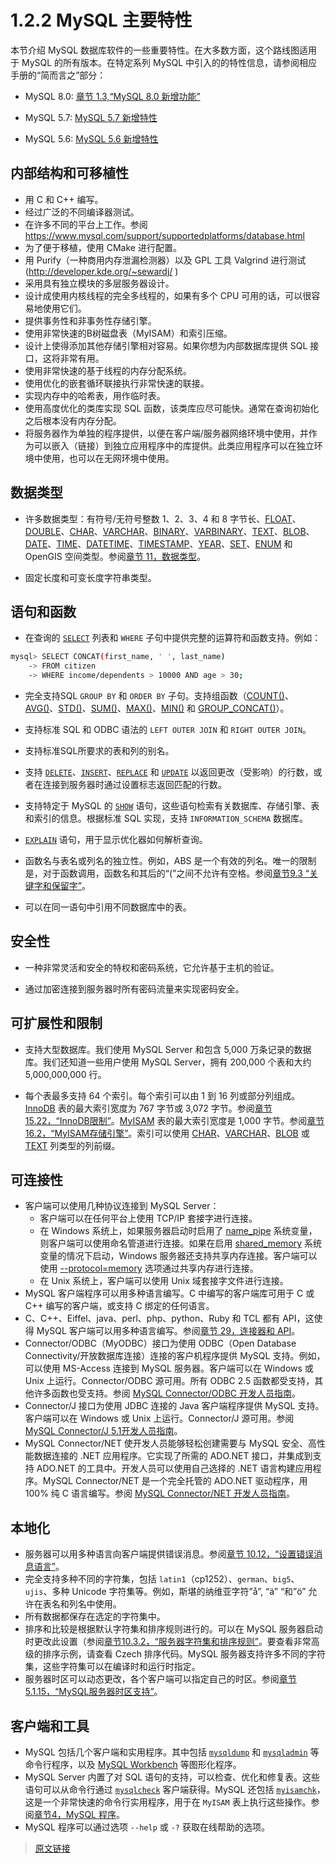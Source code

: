 # 1.2.2 MySQL 主要特性

本节介绍 MySQL 数据库软件的一些重要特性。在大多数方面，这个路线图适用于 MySQL 的所有版本。在特定系列 MySQL 中引入的的特性信息，请参阅相应手册的“简而言之”部分：

- MySQL 8.0: [章节 1.3,“MySQL 8.0 新增功能”](/1/1.3/mysql-nutshell)

- MySQL 5.7: [MySQL 5.7 新增特性](https://dev.mysql.com/doc/refman/5.7/en/mysql-nutshell.html)

- MySQL 5.6: [MySQL 5.6 新增特性](https://dev.mysql.com/doc/refman/5.6/en/mysql-nutshell.html)

## 内部结构和可移植性

- 用 C 和 C++ 编写。
- 经过广泛的不同编译器测试。
- 在许多不同的平台上工作。参阅 https://www.mysql.com/support/supportedplatforms/database.html
- 为了便于移植，使用 CMake 进行配置。
- 用 Purify（一种商用内存泄漏检测器）以及 GPL 工具 Valgrind 进行测试(http://developer.kde.org/~sewardj/ )
- 采用具有独立模块的多层服务器设计。
- 设计成使用内核线程的完全多线程的，如果有多个 CPU 可用的话，可以很容易地使用它们。
- 提供事务性和非事务性存储引擎。
- 使用非常快速的B树磁盘表（MyISAM）和索引压缩。
- 设计上使得添加其他存储引擎相对容易。如果你想为内部数据库提供 SQL 接口，这将非常有用。
- 使用非常快速的基于线程的内存分配系统。
- 使用优化的嵌套循环联接执行非常快速的联接。
- 实现内存中的哈希表，用作临时表。
- 使用高度优化的类库实现 SQL 函数，该类库应尽可能快。通常在查询初始化之后根本没有内存分配。
- 将服务器作为单独的程序提供，以便在客户端/服务器网络环境中使用，并作为可以嵌入（链接）到独立应用程序中的库提供。此类应用程序可以在独立环境中使用，也可以在无网环境中使用。

## 数据类型

- 许多数据类型：有符号/无符号整数 1、2、3、4 和 8 字节长、[FLOAT](/11/11.1/11.1.4/floating-point-types)、[DOUBLE]((/1/1.11/1.11.4/floating-point-types))、[CHAR](/11/11.3/11.3.2/char)、[VARCHAR]((/11/11.3/11.3.2/char))、[BINARY](/11/11.3/11.3.3/binary-varbinary)、[VARBINARY]((/11/11.3/11.3.3/binary-varbinary))、[TEXT](/11/11.3/11.3.4/blob)、[BLOB]((/11/11.3/11.3.4/blob))、[DATE](/11/11.2/11.2.2/datetime)、[TIME](/11/11.2/11.2.3/time)、[DATETIME](/11/11.2/11.2.2/datetime)、[TIMESTAMP](/11/11.2/11.2.2/datetime)、[YEAR](/11/11.2/11.2.4/year)、[SET](/11/11.3/11.3.6/set)、[ENUM](/11/11.3/11.3.5/enum) 和 OpenGIS 空间类型。参阅[章节 11，数据类型](/11/data-types)。

- 固定长度和可变长度字符串类型。

## 语句和函数

- 在查询的 [`SELECT`](/13/13.2/13.2.10/select) 列表和 `WHERE` 子句中提供完整的运算符和函数支持。例如：

```bash
mysql> SELECT CONCAT(first_name, ' ', last_name)
    -> FROM citizen
    -> WHERE income/dependents > 10000 AND age > 30;
```

- 完全支持SQL `GROUP BY` 和 `ORDER BY` 子句。支持组函数（[COUNT()](/12/12.20/12.20.1/aggregate-functions)、[AVG()](/12/12.20/12.20.1/aggregate-functions)、[STD()](/12/12.20/12.20.1/aggregate-functions)、[SUM()](/12/12.20/12.20.1/aggregate-functions)、[MAX()](/12/12.20/12.20.1/aggregate-functions)、[MIN()](/12/12.20/12.20.1/aggregate-functions) 和 [GROUP_CONCAT()](/12/12.20/12.20.1/aggregate-functions)）。

- 支持标准 SQL 和 ODBC 语法的 `LEFT OUTER JOIN` 和 `RIGHT OUTER JOIN`。

- 支持标准SQL所要求的表和列的别名。

- 支持 [`DELETE`](/13/13.2/13.2.2/delete)、[`INSERT`](/13/13.2/13.2.6/insert)、[`REPLACE`](/13/13.2/13.2.9/replace) 和 [`UPDATE`](/13/13.2/13.2.13/update) 以返回更改（受影响）的行数，或者在连接到服务器时通过设置标志返回匹配的行数。

- 支持特定于 MySQL 的 [`SHOW`](/13/13.7/13.7.7/show) 语句，这些语句检索有关数据库、存储引擎、表和索引的信息。根据标准 SQL 实现，支持 `INFORMATION_SCHEMA` 数据库。

- [`EXPLAIN`](/13/13.8/13.8.2/explain) 语句，用于显示优化器如何解析查询。

- 函数名与表名或列名的独立性。例如，ABS 是一个有效的列名。唯一的限制是，对于函数调用，函数名和其后的“(”之间不允许有空格。参阅[章节9.3 “关键字和保留字”](/9/9.3/keywords)。

- 可以在同一语句中引用不同数据库中的表。

## 安全性

- 一种非常灵活和安全的特权和密码系统，它允许基于主机的验证。

- 通过加密连接到服务器时所有密码流量来实现密码安全。

## 可扩展性和限制

- 支持大型数据库。我们使用 MySQL Server 和包含 5,000 万条记录的数据库。我们还知道一些用户使用 MySQL Server，拥有 200,000 个表和大约 5,000,000,000 行。

- 每个表最多支持 64 个索引。每个索引可以由 1 到 16 列或部分列组成。[InnoDB](/15/innodb-storage-engine) 表的最大索引宽度为 767 字节或 3,072 字节。参阅[章节 15.22，“InnoDB限制”](/15/15.22/innodb-limits)。[MyISAM](/16/16.2/myisam-storage-engine) 表的最大索引宽度是 1,000 字节。参阅[章节 16.2，“MyISAM存储引擎”](/16/16.2/myisam-storage-engine)。索引可以使用 [CHAR](/11/11.3/11.3.2/char)、[VARCHAR](/11/11.3/11.3.2/char)、[BLOB](/11/11.3/11.3.4/blob) 或 [TEXT](/11/11.3/11.3.4/blob) 列类型的列前缀。

## 可连接性

- 客户端可以使用几种协议连接到 MySQL Server：
  - 客户端可以在任何平台上使用 TCP/IP 套接字进行连接。
  - 在 Windows 系统上，如果服务器启动时启用了 [name_pipe](/5/5.1/5.1.8/server-system-variables) 系统变量，则客户端可以使用命名管道进行连接。如果在启用 [shared_memory](/5/5.1/5.1.8/server-system-variable) 系统变量的情况下启动，Windows 服务器还支持共享内存连接。客户端可以使用 [--protocol=memory](/4/4.2/4.2.3/connection-options) 选项通过共享内存进行连接。
  - 在 Unix 系统上，客户端可以使用 Unix 域套接字文件进行连接。
- MySQL 客户端程序可以用多种语言编写。C 中编写的客户端库可用于 C 或 C++ 编写的客户端，或支持 C 绑定的任何语言。
- C、C++、Eiffel、java、perl、php、python、Ruby 和 TCL 都有 API，这使得 MySQL 客户端可以用多种语言编写。参阅[章节 29，连接器和 API](/29/connectors-apis)。
- Connector/ODBC（MyODBC）接口为使用 ODBC（Open Database Connectivity/开放数据库连接）连接的客户机程序提供 MySQL 支持。例如，可以使用 MS-Access 连接到 MySQL 服务器。客户端可以在 Windows 或 Unix 上运行。Connector/ODBC 源可用。所有 ODBC 2.5 函数都受支持，其他许多函数也受支持。参阅 [MySQL Connector/ODBC 开发人员指南](https://dev.mysql.com/doc/connector-odbc/en/)。
- Connector/J 接口为使用 JDBC 连接的 Java 客户端程序提供 MySQL 支持。客户端可以在 Windows 或 Unix 上运行。Connector/J 源可用。参阅 [MySQL Connector/J 5.1开发人员指南](https://dev.mysql.com/doc/connector-j/5.1/en/)。
- MySQL Connector/NET 使开发人员能够轻松创建需要与 MySQL 安全、高性能数据连接的 .NET 应用程序。它实现了所需的 ADO.NET 接口，并集成到支持 ADO.NET 的工具中。开发人员可以使用自己选择的 .NET 语言构建应用程序。MySQL Connector/NET 是一个完全托管的 ADO.NET 驱动程序，用 100% 纯 C 语言编写。参阅 [MySQL Connector/NET 开发人员指南](https://dev.mysql.com/doc/connector-net/en/)。

## 本地化

- 服务器可以用多种语言向客户端提供错误消息。参阅[章节 10.12，“设置错误消息语言”](/10/10.12/error-message-language)。
- 完全支持多种不同的字符集，包括 `latin1`（cp1252）、`german`、`big5`、`ujis`、多种 Unicode 字符集等。例如，斯堪的纳维亚字符”å”, “ä” “和”ö” 允许在表名和列名中使用。
- 所有数据都保存在选定的字符集中。
- 排序和比较是根据默认字符集和排序规则进行的。可以在 MySQL 服务器启动时更改此设置（参阅[章节10.3.2，“服务器字符集和排序规则”](/10/10.3/10.3.2/charset-server)。要查看非常高级的排序示例，请查看 Czech 排序代码。MySQL 服务器支持许多不同的字符集，这些字符集可以在编译时和运行时指定。
- 服务器时区可以动态更改，各个客户端可以指定自己的时区。参阅[章节 5.1.15，“MySQL服务器时区支持”](/5/5.1/5.1.15/time-zone-support)。

## 客户端和工具

- MySQL 包括几个客户端和实用程序。其中包括 [`mysqldump`](/4/4.5/4.5.4/mysqldump) 和 [`mysqladmin`](/4/4.5/4.5.2/mysqladmin) 等命令行程序，以及 [MySQL Workbench](/31/workbench) 等图形化程序。
- MySQL Server 内置了对 SQL 语句的支持，可以检查、优化和修复表。这些语句可以从命令行通过 [`mysqlcheck`](/4/4.5/4.5.3/mysqlcheck) 客户端获得。MySQL 还包括 [`myisamchk`](4/4.6x/4.6.4/myisamchk)，这是一个非常快速的命令行实用程序，用于在 `MyISAM` 表上执行这些操作。参阅[章节4，MySQL 程序](4/programs)。
- MySQL 程序可以通过选项 `--help` 或 `-?` 获取在线帮助的选项。

> [原文链接](https://dev.mysql.com/doc/refman/8.0/en/features.html)
